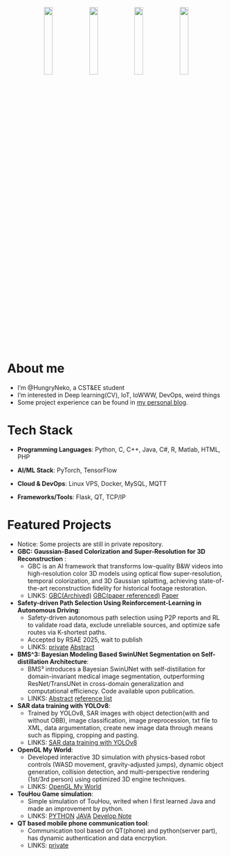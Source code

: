 <div align="center">
  <img src="https://github.com/user-attachments/assets/4e814ecf-fccc-4878-b888-21cc5a69ac3c" width="20%">
  <img src="https://github.com/user-attachments/assets/4e814ecf-fccc-4878-b888-21cc5a69ac3c" width="20%">
  <img src="https://github.com/user-attachments/assets/4e814ecf-fccc-4878-b888-21cc5a69ac3c" width="20%">
  <img src="https://github.com/user-attachments/assets/4e814ecf-fccc-4878-b888-21cc5a69ac3c" width="20%">
</div>

# About me 
- I’m @HungryNeko, a CST&EE student
- I’m interested in Deep learning(CV), IoT, IoWWW, DevOps, weird things
- Some project experience can be found in [my personal blog](https://fujisaki.top/category/%E6%8A%80%E6%9C%AF-tech/). 
# Tech Stack
- ​**Programming Languages**: Python, C, C++, Java, C#, R, Matlab, HTML, PHP  
- ​**AI/ML Stack**: PyTorch, TensorFlow 

- ​**Cloud & DevOps**: Linux VPS, Docker, MySQL, MQTT  
- ​**Frameworks/Tools**: Flask, QT, TCP/IP  
<!--# What I have uploaded 
- Experiment projects for papers
- Some class projects
- Personal projects
- Some web links and files for personal use
- Notice: Some repositories are not published (for personal use or for certain confidentiality reasons)-->
# Featured Projects
- Notice:  Some projects are still in private repository.
- **GBC: Gaussian-Based Colorization and Super-Resolution for 3D Reconstruction** :
  - GBC is an AI framework that transforms low-quality B&W videos into high-resolution color 3D models using optical flow super-resolution, temporal colorization, and 3D Gaussian splatting, achieving state-of-the-art reconstruction fidelity for historical footage restoration. 
  - LINKS: [GBC(Archived)](https://github.com/ffftuanxxx/GBC) [GBC(paper referenced)](https://github.com/ffftuanxxx/GBC) [Paper](https://dl.acm.org/doi/10.1145/3703619.3706039)
- **Safety-driven Path Selection Using Reinforcement-Learning in Autonomous Driving**:
  - Safety-driven autonomous path selection using P2P reports and RL to validate road data, exclude unreliable sources, and optimize safe routes via K-shortest paths.  
  - Accepted by RSAE 2025, wait to publish
  - LINKS: [private](https://github.com/HungryNeko/accident-and-road-information-processing)  [Abstract](https://fujisaki.top/2025/04/15/safety-driven-path-selection-using-reinforcement-learning-in-autonomous-driving/)
- **BMS^3: Bayesian Modeling Based SwinUNet Segmentation on Self-distillation Architecture**:
  - BMS³ introduces a Bayesian SwinUNet with self-distillation for domain-invariant medical image segmentation, outperforming ResNet/TransUNet in cross-domain generalization and computational efficiency. Code available upon publication.
  - LINKS: [Abstract](https://fujisaki.top/2024/11/02/bms3-bayesian-modeling-based-swinunet-segmentation-on-self-distillation-architecture/) [reference list](https://elucidator.cn/bmsss_ref/)
- **SAR data training with YOLOv8**:
  - Trained by YOLOv8, SAR images with object detection(with and without OBB), image classification, image preprocession, txt file to XML, data argumentation, create new image data through means such as flipping, cropping and pasting.
  - LINKS: [SAR data training with YOLOv8](https://github.com/HungryNeko/SAR-Aircraft-YOLOv8) 
- **OpenGL My World**:
  - Developed interactive 3D simulation with physics-based robot controls (WASD movement, gravity-adjusted jumps), dynamic object generation, collision detection, and multi-perspective rendering (1st/3rd person) using optimized 3D engine techniques.
  - LINKS: [OpenGL My World](https://github.com/ffftuanxxx/OpenGL-My-World)
- **TouHou Game simulation**:
  - Simple simulation of TouHou, writed when I first learned Java and made an improvement by python.
  - LINKS: [PYTHON](https://github.com/HungryNeko/ThreeBrilliance) [JAVA](https://github.com/HungryNeko/fan_made_touhou) [Develop Note](https://fujisaki.top/2024/03/05/touhou-game-simulation-note/)
- **QT based mobile phone communication tool**:
  - Communication tool based on QT(phone) and python(server part), has dynamic authentication and data encrpytion.
  - LINKS: [private](https://github.com/HungryNeko/mobile-computing-project/settings/security_analysis)
